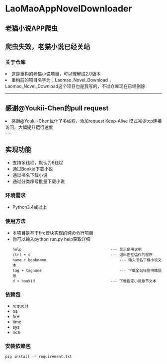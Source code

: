 # LaoMaoAppNovelDownloader
## 老猫小说APP爬虫 
## 爬虫失效，老猫小说已经关站

### 关于仓库
<li>这是重构的老猫小说项目，可以理解成2.0版本</li>
<li>重构前的项目名字为：Laomao_Novel_Download ，Laomao_Novel_Download这个项目也是我写的，不过仓库现在已经删除</li>

---

## 感谢@Youkii-Chen的pull request
<li>感谢@Youkii-Chen优化了多线程，添加request Keep-Alive 模式减少tcp连接访问，大幅提升运行速度</li>
---

## 实现功能
<ul>
<li>支持多线程，默认为6线程</li>
<li>通过Bookid下载小说</li>
<li>通过书名下载小说</li>
<li>通过分类序号批量下载小说</li>
</ul>

### 环境需求

<ul>

<li>Python3.4或以上</li>

</ul>

### 使用方法
<ul>
<li>本项目是基于fire模块实现的纯命令行项目</li>
<li>你可以输入python run.py help获取详细</li>

```
help										--- 显示使用说明
ctrl + c									--- 退出正在运作的程序
name + bookname									--- 输入书名下载小说文本
tag + tagname									--- 下载全站标签书籍信息
d + bookid									--- 下载指定小说章节文本
``` 
</ul>

### 依赖包

<ul>

<li>request</li>

<li>os</li>

<li>fire</li>
  
<li>time</li>

<li>sys</li>

<li>rich</li>

  
</ul>

### 安装依赖包

`pip install -r requirement.txt`

